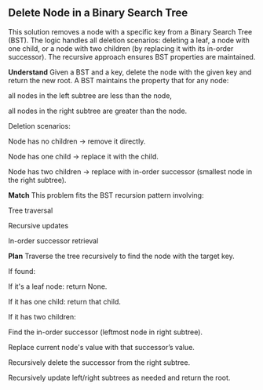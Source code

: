 ## Delete Node in a Binary Search Tree
This solution removes a node with a specific key from a Binary Search Tree (BST). The logic handles all deletion scenarios: deleting a leaf, a node with one child, or a node with two children (by replacing it with its in-order successor). The recursive approach ensures BST properties are maintained.

**Understand**
Given a BST and a key, delete the node with the given key and return the new root. A BST maintains the property that for any node:

all nodes in the left subtree are less than the node,

all nodes in the right subtree are greater than the node.

Deletion scenarios:

Node has no children → remove it directly.

Node has one child → replace it with the child.

Node has two children → replace with in-order successor (smallest node in the right subtree).

**Match**
This problem fits the BST recursion pattern involving:

Tree traversal

Recursive updates

In-order successor retrieval

**Plan**
Traverse the tree recursively to find the node with the target key.

If found:

If it's a leaf node: return None.

If it has one child: return that child.

If it has two children:

Find the in-order successor (leftmost node in right subtree).

Replace current node's value with that successor’s value.

Recursively delete the successor from the right subtree.

Recursively update left/right subtrees as needed and return the root.
